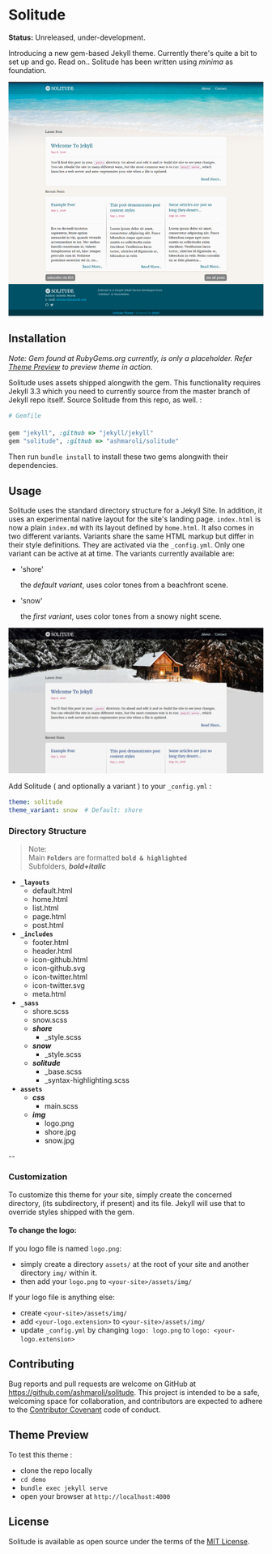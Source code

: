 # Solitude

**Status:** Unreleased, under-development.

Introducing a new gem-based Jekyll theme. Currently there's quite a bit to set up and go. Read on..
Solitude has been written using *minima* as foundation.

![Solitude preview](/xtras/screenshot.jpg)

## Installation

*Note: Gem found at RubyGems.org currently, is only a placeholder. Refer [Theme Preview](#theme-preview) to preview theme in action.*

Solitude uses assets shipped alongwith the gem. This functionality requires Jekyll 3.3 which you need to currently source from the master branch of Jekyll repo itself.
Source Solitude from this repo, as well. :

```ruby
# Gemfile

gem "jekyll", :github => "jekyll/jekyll"
gem "solitude", :github => "ashmaroli/solitude"

```
Then run `bundle install` to install these two gems alongwith their dependencies.

## Usage

Solitude uses the standard directory structure for a Jekyll Site. In addition, it uses an experimental native layout for the site's landing page. `index.html` is now a plain `index.md` with its layout defined by `home.html`.
It also comes in two different variants. Variants share the same HTML markup but differ in their style definitions. They are activated via the `_config.yml`. Only one variant can be active at at time.
The variants currently available are:
- 'shore'

  the *default variant*, uses color tones from a beachfront scene.

- 'snow'

  the *first variant*, uses color tones from a snowy night scene.

![Snow](/xtras/snow.jpg)

Add Solitude ( and optionally a variant ) to your `_config.yml` :

```yaml
theme: solitude
theme_variant: snow  # Default: shore
```
### Directory Structure

> Note:  
> Main **`Folders`** are formatted **`bold & highlighted`**  
> Subfolders, ***bold+italic***

- **`_layouts`**
  - default.html
  - home.html
  - list.html
  - page.html
  - post.html
- **`_includes`**
  - footer.html
  - header.html
  - icon-github.html
  - icon-github.svg
  - icon-twitter.html
  - icon-twitter.svg
  - meta.html
- **`_sass`**
  - shore.scss
  - snow.scss
  - ***shore***
    - _style.scss
  - ***snow***
    - _style.scss
  - ***solitude***
    - _base.scss
    - _syntax-highlighting.scss
- **`assets`**
  - ***css***
    - main.scss
  - ***img***
    - logo.png
    - shore.jpg
    - snow.jpg

--

### Customization

To customize this theme for your site, simply create the concerned directory, (its subdirectory, if present) and its file. Jekyll will use that to override styles shipped with the gem.

#### To change the logo:

If you logo file is named `logo.png`:
- simply create a directory `assets/` at the root of your site and another directory `img/` within it.
- then add your `logo.png` to `<your-site>/assets/img/`

If your logo file is anything else:
- create `<your-site>/assets/img/`
- add `<your-logo.extension>` to `<your-site>/assets/img/`
- update `_config.yml` by changing `logo: logo.png` to `logo: <your-logo.extension>`


## Contributing

Bug reports and pull requests are welcome on GitHub at https://github.com/ashmaroli/solitude. This project is intended to be a safe, welcoming space for collaboration, and contributors are expected to adhere to the [Contributor Covenant](http://contributor-covenant.org) code of conduct.

## Theme Preview

To test this theme :
- clone the repo locally
- `cd demo`
- `bundle exec jekyll serve`
- open your browser at `http://localhost:4000`

## License

Solitude is available as open source under the terms of the [MIT License](http://opensource.org/licenses/MIT).
